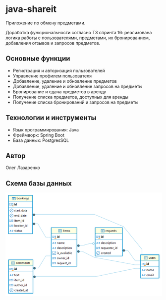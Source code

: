 # java-shareit
Приложение по обмену предметами.

Доработка функциональности согласно ТЗ спринта 16:
реализована логика работы с пользователями, предметами, их бронированием, добавления отзывов и запросов предметов.

## Основные функции

* Регистрация и авторизация пользователей
* Управление профилем пользователя
* Добавление, удаление и обновление предметов
* Добавление, удаление и обновление запросов на предметы
* Бронирование и сдача предметов в аренду
* Получение списка предметов, доступных для аренды
* Получение списка бронирований и запросов на предметы



## Технологии и инструменты

* Язык программирования: Java
* Фреймворк: Spring Boot
* База данных: PostgresSQL

## Автор
Олег Лазаренко

## Схема базы данных

![shareit - public.png](shareit%20-%20public.png)
